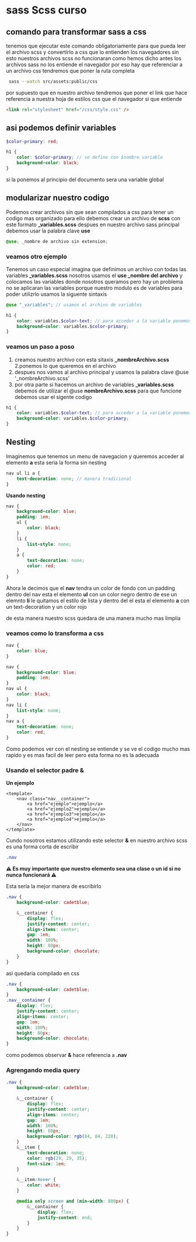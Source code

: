 # sass Scss curso

## comando para transformar sass a css

tenemos que ejecutar este comando obligatoriamente para que pueda leer el archivo scss y convertirlo a css que lo entienden los navegadores sin esto nuestros archivos scss no funcionaran como hemos dicho antes los archivos sass no los entiende el navegador por eso hay que referenciar a un archivo css tendremos que poner la ruta completa

```bash
 sass --watch src/assets:public/css
```

por supuesto que en nuestro archivo tendremos que poner el link que hace referencia a nuestra hoja de estilos css que el navegador si que entiende

```html
<link rel="stylesheet" href="/css/style.css" />
```

## asi podemos definir variables

```scss
$color-primary: red;

h1 {
	color: $color-primary; // se define con $nombre variable
	background-color: black;
}
```

si la ponemos al principio del documento sera una variable global

## modularizar nuestro codigo

Podemos crear archivos sin que sean compilados a css para tener un codigo mas organizado para ello debemos crear un archivo de **scss** con este formato **\_variables.scss** despues en nuestro archivo sass principal debemos usar la palabra clave **use**

```scss
@use; _nombre de archivo sin extension;
```

### veamos otro ejemplo

Tenemos un caso especial imagina que definimos un archivo con todas las variables **\_variables.scss** nosotros usamos el **use \_nombre del archivo** y colocamos las variables donde nosotros queramos pero hay un problema no se aplicaran las variables porque nuestro modulo es de variables para poder utilizrlo usamos la siguente sintaxis

```scss
@use "_variables"; // usamos el archivo de variables

h1 {
	color: variables.$color-text; // para acceder a la variable ponemos el nombre del fichero.$variable
	background-color: variables.$color-primary;
}
```

### veamos un paso a poso

1. creamos nuestro archivo con esta sitaxis **\_nombreArchivo.scss**
   2.ponemos lo que queremos en el archivo
2. despues nos vamos al archivo principal y usamos la palabra clave @use '\_nombreArchivo.scss'
3. por otra parte si hacemos un archivo de variables **\_variables.scss** debemos de utilizar el @use **nombreArchivo.scss** para que funcione debemos usar el sigente codigo

```scss
h1 {
	color: variables.$color-text; // para acceder a la variable ponemos el nombre del fichero.$variable
	background-color: variables.$color-primary;
}
```

## Nesting

Imaginemos que tenemos un menu de navegacion y queremos acceder al elemento **a** esta seria la forma sin nesting

```scss
nav ul li a {
	text-decoration: none; // manera tradicional
}
```

**Usando nesting**

```scss
nav {
	background-color: blue;
	padding: 1em;
	ul {
		color: black;
	}
	li {
		list-style: none;
	}
	a {
		text-decoration: none;
		color: red;
	}
}
```

Ahora le decimos que el **nav** tendra un color de fondo con un padding dentro del nav esta el elemento **ul** con un color negro
dentro de ese un elemnto **li** le quitamos el estilo de lista y dentro del el esta el elemento **a** con un text-decoration y un color rojo

de esta manera nuestro scss quedara de una manera mucho mas limplia

### veamos como lo transforma a css

```css
nav {
	color: blue;
}

nav {
	background-color: blue;
	padding: 1em;
}
nav ul {
	color: black;
}
nav li {
	list-style: none;
}
nav a {
	text-decoration: none;
	color: red;
}
```

Como podemos ver con el nesting se entiende y se ve el codigo mucho mas rapido y es mas facil de leer pero esta forma no es la adecuada

### Usando el selector padre &

**Un ejemplo**

```vue
<template>
	<nav class="nav__container">
		<a href="ejemplo">ejemplo</a>
		<a href="ejemplo2">ejemplo</a>
		<a href="ejemplo3">ejemplo</a>
		<a href="ejemplo4">ejemplo</a>
	</nav>
</template>
```

Cundo nosotros estamos utilizando este selector **&** en nuestro archivo scss es una forma corta de escribir

```scss
.nav
```

**⚠️ Es muy importante que nuestro elemento sea una clase o un id si no nunca funcionará ⚠️**

Esta sería la mejor manera de escribirlo

```scss
.nav {
	background-color: cadetblue;

	&__container {
		display: flex;
		justify-content: center;
		align-items: center;
		gap: 1em;
		width: 100%;
		height: 80px;
		background-color: chocolate;
	}
}
```

asi quedaria compilado en css

```css
.nav {
	background-color: cadetblue;
}
.nav__container {
	display: flex;
	justify-content: center;
	align-items: center;
	gap: 1em;
	width: 100%;
	height: 80px;
	background-color: chocolate;
}
```

como podemos observar **&** hace referencia a **.nav**

### Agrengando media query

```scss
.nav {
	background-color: cadetblue;

	&__container {
		display: flex;
		justify-content: center;
		align-items: center;
		gap: 1em;
		width: 100%;
		height: 80px;
		background-color: rgb(84, 84, 220);
	}
	&__item {
		text-decoration: none;
		color: rgb(29, 29, 35);
		font-size: 1em;
	}

	&__item:hover {
		color: white;
	}

	@media only screen and (min-width: 800px) {
		&__container {
			display: flex;
			justify-content: end;
		}
	}
}
```
